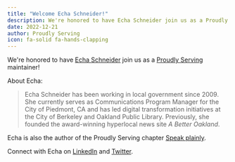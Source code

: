 ```yaml
---
title: "Welcome Echa Schneider!"
description: We're honored to have Echa Schneider join us as a Proudly Serving maintainer!
date: 2022-12-21
author: Proudly Serving
icon: fa-solid fa-hands-clapping
---
```


We're honored to have [Echa Schneider](/people/echa-schneider) join us as a [Proudly Serving](/) maintainer!

About Echa:

> Echa Schneider has been working in local government since 2009. She currently serves as Communications Program Manager for the City of Piedmont, CA and has led digital transformation initiatives at the City of Berkeley and Oakland Public Library. Previously, she founded the award-winning hyperlocal news site *A Better Oakland*.

Echa is also the author of the Proudly Serving chapter [Speak plainly](/contents/speak-plainly).

Connect with Echa on [LinkedIn](http://www.linkedin.com/in/echa-schneider) and [Twitter](https://mobile.twitter.com/echaschneider).